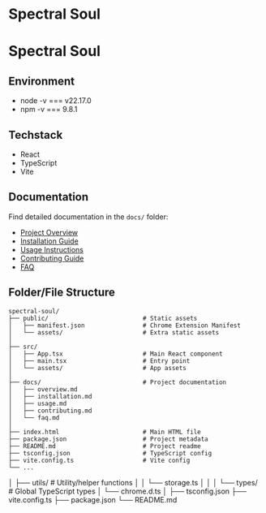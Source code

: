 # Spectral Soul


# Spectral Soul

## Environment
- node -v === v22.17.0
- npm -v === 9.8.1

## Techstack
- React
- TypeScript
- Vite

## Documentation

Find detailed documentation in the `docs/` folder:
- [Project Overview](docs/overview.md)
- [Installation Guide](docs/installation.md)
- [Usage Instructions](docs/usage.md)
- [Contributing Guide](docs/contributing.md)
- [FAQ](docs/faq.md)

## Folder/File Structure
```
spectral-soul/
├── public/                          # Static assets
│   ├── manifest.json                # Chrome Extension Manifest
│   └── assets/                      # Extra static assets
│
├── src/
│   ├── App.tsx                      # Main React component
│   ├── main.tsx                     # Entry point
│   └── assets/                      # App assets
│
├── docs/                            # Project documentation
│   ├── overview.md
│   ├── installation.md
│   ├── usage.md
│   ├── contributing.md
│   └── faq.md
│
├── index.html                       # Main HTML file
├── package.json                     # Project metadata
├── README.md                        # Project readme
├── tsconfig.json                    # TypeScript config
├── vite.config.ts                   # Vite config
└── ...
```
│   ├── utils/                       # Utility/helper functions
│   │   └── storage.ts
│   │
│   └── types/                       # Global TypeScript types
│       └── chrome.d.ts
│
├── tsconfig.json
├── vite.config.ts
├── package.json
└── README.md
```